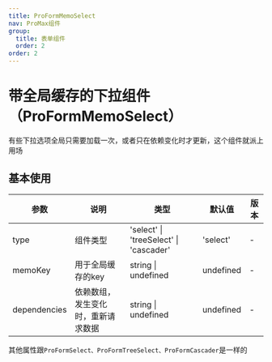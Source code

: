 ```yaml
---
title: ProFormMemoSelect
nav: ProMax组件
group:
  title: 表单组件
  order: 2
order: 2
---
```


# 带全局缓存的下拉组件（ProFormMemoSelect）

有些下拉选项全局只需要加载一次，或者只在依赖变化时才更新，这个组件就派上用场

## 基本使用

<!-- <code src="./demos/pro-form-memo-select/demo1.tsx"></code> -->

| 参数         | 说明                               | 类型                                   | 默认值    | 版本 |
| ------------ | ---------------------------------- | -------------------------------------- | --------- | ---- |
| type         | 组件类型                           | 'select' \| 'treeSelect' \| 'cascader' | 'select'  | -    |
| memoKey      | 用于全局缓存的key                  | string \| undefined                    | undefined | -    |
| dependencies | 依赖数组，发生变化时，重新请求数据 | string \| undefined                    | undefined | -    |

其他属性跟`ProFormSelect、ProFormTreeSelect、ProFormCascader`是一样的
